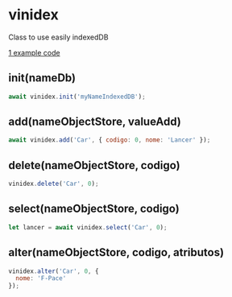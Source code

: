 # vinidex

Class to use easily indexedDB

[1 example code](test-async.js)

## init(nameDb)

```javascript
await vinidex.init('myNameIndexedDB');
```

## add(nameObjectStore, valueAdd)

```javascript
await vinidex.add('Car', { codigo: 0, nome: 'Lancer' });
```

## delete(nameObjectStore, codigo)

```javascript
vinidex.delete('Car', 0);
```

## select(nameObjectStore, codigo)

```javascript
let lancer = await vinidex.select('Car', 0);
```

## alter(nameObjectStore, codigo, atributos)

```javascript
vinidex.alter('Car', 0, {
  nome: 'F-Pace'
});
```
